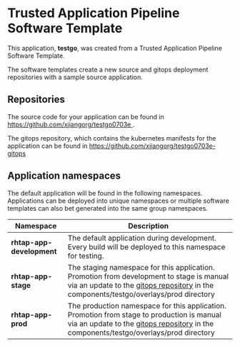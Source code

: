 # Trusted Application Pipeline Software Template

This application, **testgo**, was created from a Trusted Application Pipeline Software Template.

The software templates create a new source and gitops deployment repositories with a sample source application. 

## Repositories

The source code for your application can be found in [https://github.com/xjiangorg/testgo0703e ](https://github.com/xjiangorg/testgo0703e ).
 
The gitops repository, which contains the kubernetes manifests for the application can be found in 
[https://github.com/xjiangorg/testgo0703e-gitops ](https://github.com/xjiangorg/testgo0703e-gitops ) 

## Application namespaces 

The default application will be found in the following namespaces. Applications can be deployed into unique namespaces or multiple software templates can also bet generated into the same group namespaces.  

|  Namespace   |  Description   |  
| -------- | -------- |   
| **rhtap-app-development** | The default application during development. Every build will be deployed to this namespace for testing. | 
| **rhtap-app-stage** | The staging namespace for this application. Promotion from development to stage is manual via an update to the [gitops repository](https://github.com/xjiangorg/testgo0703e-gitops ) in the components/testgo/overlays/prod directory |  
| **rhtap-app-prod** | The production namespace for this application. Promotion from stage to production is manual via an update to the [gitops repository](https://github.com/xjiangorg/testgo0703e-gitops ) in the components/testgo/overlays/prod directory | 